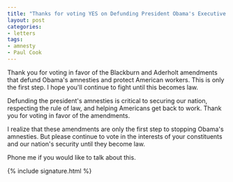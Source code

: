 ```yaml
---
title: "Thanks for voting YES on Defunding President Obama's Executive Amnesty"
layout: post
categories:
- letters
tags:
- amnesty
- Paul Cook
---
```


Thank you for voting in favor of the Blackburn and Aderholt amendments that defund Obama's amnesties and protect American workers. This is only the first step. I hope you'll continue to fight until this becomes law.

Defunding the president's amnesties is critical to securing our nation, respecting the rule of law, and helping Americans get back to work. Thank you for voting in favor of the amendments.

I realize that these amendments are only the first step to stopping Obama's amnesties. But please continue to vote in the interests of your constituents and our nation's security until they become law.

Phone me if you would like to talk about this.

{% include signature.html %}
